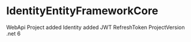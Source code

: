 # IdentityEntityFrameworkCore

WebApi Project
added Identity
added JWT RefreshToken
ProjectVersion .net 6

